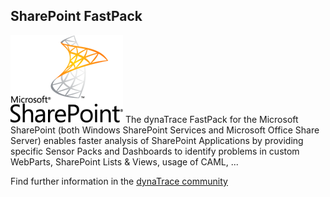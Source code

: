 ## SharePoint FastPack

![images_community/download/attachments/10486023/icon.png](images_community/download/attachments/10486023/icon.png) The dynaTrace FastPack for the Microsoft SharePoint (both Windows SharePoint
Services and Microsoft Office Share Server) enables faster analysis of SharePoint Applications by providing specific Sensor Packs and Dashboards to identify problems in custom WebParts, SharePoint
Lists & Views, usage of CAML, ...

Find further information in the [dynaTrace community](https://community.dynatrace.com/community/display/DL/SharePoint+FastPack) 